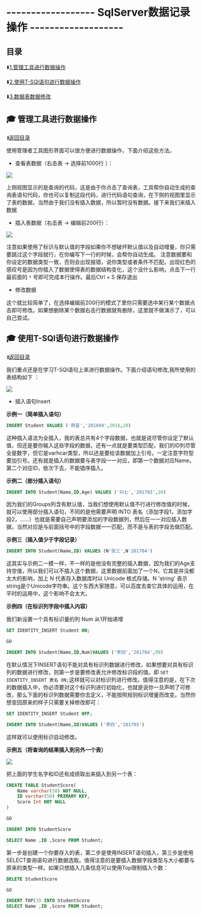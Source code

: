 # ------------------ SqlServer数据记录操作 ------------------- #

<p id="title"></p>

## 目录 ##

:arrow_down:<a href="#a1">1.管理工具进行数据操作</a>

:arrow_down:<a href="#a2">2.使用T-SQl语句进行数据操作</a>

:arrow_down:<a href="#a3">3.数据表数据修改</a>


<p id="a1"></p>

## :mortar_board: 管理工具进行数据操作 ##

:arrow_double_up:<a href = "#title">返回目录</a>

使用管理者工具图形界面可以很方便进行数据操作，下面介绍这些方法。

* 查看表数据（右击表 -> 选择前1000行 ）：

![](https://github.com/Lumnca/StudySqlServer/blob/master/Image/a18.png)

上侧视图显示的是查询的代码，这是由于你点击了查询表，工具帮你自动生成的查询表语句代码，你也可以复制这段代码，进行代码语句查询，在下侧的视图里显示了表的数据，当然由于我们没有插入数据，所以暂时没有数据。接下来我们来插入数据

* 插入表数据（右击表 -> 编辑前200行）：

![](https://github.com/Lumnca/StudySqlServer/blob/master/Image/a19.png)

注意如果使用了标识与默认值的字段如果你不想破坏默认值以及自动增量，你只需要跳过这个字段就行，在你编写下一行的时候，会帮你自动生成。
注意数据要和你设定的数据类型一致，否则会出现报错，说你类型或者条件不匹配。出现红色的感叹号是因为你插入了数据使得表的数据结构变化，这个没什么影响，点击下一行最前面的 `*` 号即可完成本行操作。最后Ctrl + S 保存退出


* 修改数据

这个就比较简单了，在选择编辑前200行的模式了里你只需要选中某行某个数据点击即可修改。如果想删除某个数据右击行数据就有删除，这里就不做演示了，可以自己尝试。

<p id="a2"></p>

## :mortar_board: 使用T-SQl语句进行数据操作 ##

:arrow_double_up:<a href = "#title">返回目录</a>

我们重点还是在学习T-SQl语句上来进行数据操作。下面介绍语句修改,我所使用的表结构如下 ：

![](https://github.com/Lumnca/StudySqlServer/blob/master/Image/a20.png)

* 插入语句Insert

**示例一（简单插入语句）**

```sql
INSERT Student VALUES ('蒋星','201604',2016,20)
```

这种插入语法为全插入，我的表总共有4个字段数据，也就是说尽管你设定了默认值，但还是要你输入这些字段的数据，还有一点就是要类型匹配，我们的ID列尽管全是数字，但它是varhcar类型，所以还是要给该数据加上引号。一定注意字符型要加引号。还有就是插入的数据要与表字段一一对应，即第一个数据对应Name，第二个对应ID，依次下去，不能错序插入。

**示例二（部分插入语句）**

```sql
INSERT INTO Student(Name,ID,Age) VALUES ('刘七','201703',20)
```

因为我们的Groups列含有默认值，当我们想使用默认值不行进行修改值的时候，就可以使用部分插入语句，不同的是他需要声明 INTO 表名（添加字段1，添加字段2，......）也就是需要自己声明要添加的字段数据列，然后在一一对应插入数据，当然对应是与前面括号中的字段数据一一匹配，而不是与表的字段去做匹配。

**示例三（插入值少于字段记录）**

```sql
INSERT INTO Student(Name,ID) VALUES (N'张三',N'201704')
```

这其实与示例二一模一样，不一样的是他没有完整的插入数据，因为我们的Age支持空值，所以我们可以不插入这个数据，这里数据前面加了一个N，它其是并没都太大的影响，加上 N 代表存入数据库时以 Unicode 格式存储。N 'string' 表示string是个Unicode字符串。这个东西大家随意，可以百度去查它具体的运用，在平时的运用中，这个影响不会太大。

**示例四（在标识列字段中插入内容）**

我们新设置一个具有标识量的列 Num 从1开始递增

```sql
SET IDENTITY_INSERT Student ON;

GO

INSERT INTO Student(Name,ID,Num)VALUES ('李四','201704',99)
```

在默认情况下INSERT语句不能对具有标识列数据进行修改，如果想要对具有标识列的数据进行修改，则第一步是要修改表允许修改标识段的值。即
`SET IDENTITY_INSERT 表名 ON;`这样就可以对标识列进行修改。值得注意的是，在下次的数据插入中，你必须要对这个标识列进行初始化，也就是说你一旦声明了可修改，那么下面的标识列数据需要你去定义，不能按照规则标识增量而改变。当然你想变回原来的样子只需要关掉修改即可：

```sql
SET IDENTITY_INSERT Student OFF;

INSERT INTO Student(Name,ID)VALUES ('李四','201705')
```

这样就可以使用标识自动修改。

**示例五（将查询的结果插入到另外一个表）**

![](https://github.com/Lumnca/StudySqlServer/blob/master/Image/a21.png)

把上面的学生名字和ID还有成绩取出来插入到另一个表：

```sql
CREATE TABLE StudentScore(
	Name varchar(50) NOT NULL,
	ID varchar(50) PRIMARY KEY,
	Score Int NOT NULL
)

GO

INSERT INTO StudentScore 

SELECT Name ,ID ,Score FROM Student;
```

第一步是创建一个你要存入的表，第二步是使用INSERT语句插入，第三步是使用SELECT查询语句进行数据选取。值得注意的是要插入数据字段类型与大小都要与原来的类型一样。如果只想插入几条信息可以使用Top限制插入个数：

```SQL
DELETE StudentScore 

GO

INSERT TOP(3) INTO StudentScore 
SELECT Name ,ID ,Score FROM Student;
```






